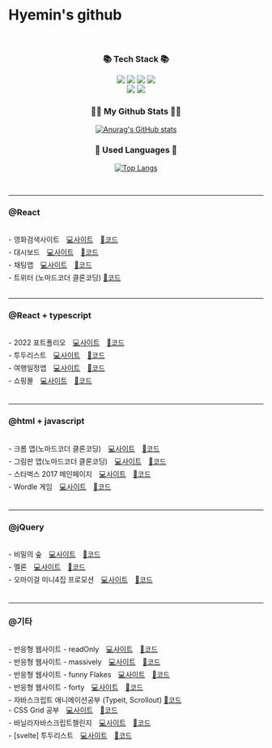 # Hyemin's github

<br>

  <h3 align="center">📚 Tech Stack 📚</h3>
  <p align="center">
  <img src="https://img.shields.io/badge/Html5-orange?style=flat-square&logo=html5&logoColor=white"/>
  <img src="https://img.shields.io/badge/CSS3-blue?style=flat-square&logo=css3&logoColor=white"/>
  <img src="https://img.shields.io/badge/Javascript-FFCA28?style=flat-square&logo=javascript&logoColor=white"/>
  <img src="https://img.shields.io/badge/React-61dafb?style=flat-square&logo=React&logoColor=white"/>
  <br>
  <img src="https://img.shields.io/badge/Adobe Photoshop-31A8FF?style=flat-square&logo=photoshop&logoColor=white"/>
  <img src="https://img.shields.io/badge/Adobe Illustrator-FF9A00?style=flat-square&logo=photoshop&logoColor=white"/>
  </p>
  
<h3 align="center">👩‍💻 My Github Stats 👩‍💻</h3>
<div align="center">

[![Anurag's GitHub stats](https://github-readme-stats.vercel.app/api?username=hyemin12&hide_title=true&show_icons=true&include_all_commits=true&disable_animations=true&theme=vue)](https://github.com/hyemin12/github-readme-stats)
</div>

<h3 align="center">🌈 Used Languages 🌈</h3>
<div align="center">
  
[![Top Langs](https://github-readme-stats.vercel.app/api/top-langs/?username=hyemin12&layout=compact)](https://github.com/hyemin12/github-readme-stats)
</div>


<br>
<hr>


<h3>@React</h3>
<br>
<div>
  <span>- 영화검색사이트</span>
  <a href="https://react-movie-app-1f5ff8.netlify.app/" target="_blank" style="margin: 0 10px;">💻사이트</a>
  <a href="https://github.com/hyemin12/react-movie-app" target="_blank">🔧코드</a>
</div>
<div>
  <span>- 대시보드</span>
  <a href="https://lucid-yonath-d614bb.netlify.app/" target="_blank" style="margin: 0 10px;">💻사이트</a>
  <a href="https://github.com/hyemin12/react-dashboard-app2" target="_blank">🔧코드</a>
</div>
<div>
  <span>- 채팅앱</span>
  <a href="https://wizardly-hermann-7fecb3.netlify.app/" target="_blank" style="margin: 0 10px;">💻사이트</a>
  <a href="https://github.com/hyemin12/gomin-talk-app" target="_blank">🔧코드</a>
</div>
<div>
  <span>- 트위터 (노마드코더 클론코딩)</span>
  <a href="https://github.com/hyemin12/react-firebase-twitter" target="_blank">🔧코드</a>
</div>

<br>
<hr>
  
<h3>@React + typescript</h3>
<br>
<div>
  <span>- 2022 포트폴리오</span>
  <a href="https://h-m-portfolio.netlify.app/" target="_blank" style="margin: 0 10px;">💻사이트</a>
  <a href="https://github.com/hyemin12/portfolio_renewal" target="_blank">🔧코드</a>
</div>
<div>
  <span>- 투두리스트</span>
  <a href="https://hm-tsc-todo-app.netlify.app" target="_blank" style="margin: 0 10px;">💻사이트</a>
  <a href="https://github.com/hyemin12/typescript-todo-app" target="_blank">🔧코드</a>
</div>
<div>
  <span>- 여행일정앱</span>
  <a href="https://hyemin12.github.io/typescript-hyemin-app" target="_blank" style="margin: 0 10px;">💻사이트</a>
  <a href="https://github.com/hyemin12/typescript-hyemin-app" target="_blank">🔧코드</a>
</div>
<div>
  <span>- 쇼핑몰</span>
  <a href="https://h-m-shop.netlify.app/" target="_blank" style="margin: 0 10px;">💻사이트</a>
  <a href="https://github.com/hyemin12/react-shop-practice-app/" target="_blank">🔧코드</a>
</div>

<br>
<hr>

<h3>@html + javascript</h3>
<br>
<div>
  <span>- 크롬 앱(노마드코더 클론코딩)</span>
  <a href="https://hyemin12.github.io/vanillaJS-chrome-app/" target="_blank" style="margin: 0 10px;">💻사이트</a>
  <a href="https://github.com/hyemin12/vanillaJS-chrome-app" target="_blank">🔧코드</a>
</div>
<div>
  <span>- 그림판 앱(노마드코더 클론코딩)</span>
  <a href="https://hyemin12.github.io/vanillaJS-paint-app/" target="_blank" style="margin: 0 10px;">💻사이트</a>
  <a href="https://github.com/hyemin12/vanillaJS-paint-app" target="_blank">🔧코드</a>
</div>
<div>
  <span>- 스타벅스 2017 메인페이지</span>
  <a href="https://starbucks-responsive-app-ee135b.netlify.app" target="_blank" style="margin: 0 10px;">💻사이트</a>
  <a href="https://github.com/hyemin12/vanilla-starbucks-app" target="_blank">🔧코드</a>
</div>
<div>
  <span>- Wordle 게임</span>
  <a href="https://hyemin12.github.io/vanillaJS-wordle-app/" target="_blank" style="margin: 0 10px;">💻사이트</a>
  <a href="https://github.com/hyemin12/vanillaJS-wordle-app" target="_blank">🔧코드</a>
</div>
<br>
<hr>

<h3>@jQuery</h3>
<br>
<div>
  <span>- 비밀의 숲</span>
  <a href="https://hyemin12.github.io/web-design-portfolio/01Stranger2/" target="_blank" style="margin: 0 10px;">💻사이트</a>
  <a href="https://github.com/hyemin12/web-design-portfolio/01Stranger2/" target="_blank">🔧코드</a>
</div>
<div>
  <span>- 멜론</span>
  <a href="https://hyemin12.github.io/web-design-portfolio/04Melon/" target="_blank" style="margin: 0 10px;">💻사이트</a>
  <a href="https://github.com/hyemin12/web-design-portfolio/04Melon/" target="_blank">🔧코드</a>
</div>
<div>
  <span>- 오마이걸 미니4집 프로모션</span>
  <a href="https://hyemin12.github.io/web-design-portfolio/03OHMYGIRL/index2.html" target="_blank" style="margin: 0 10px;">💻사이트</a>
  <a href="https://github.com/hyemin12/web-design-portfolio/03OHMYGIRL" target="_blank">🔧코드</a>
</div>

<br>
<hr>

<h3>@기타</h3>
<br>

<div>
  <span>- 반응형 웹사이트 - readOnly</span>
  <a href="https://hyemin12.github.io/responsive-webstie-readOnly/" target="_blank" style="margin: 0 10px;">💻사이트</a>
  <a href="https://github.com/hyemin12/responsive-webstie-readOnly" target="_blank">🔧코드</a>
</div>
<div>
  <span>- 반응형 웹사이트 - massively</span>
  <a href="https://hyemin12.github.io/responsive-webstie-massively/" target="_blank" style="margin: 0 10px;">💻사이트</a>
  <a href="https://github.com/hyemin12/responsive-webstie-massively" target="_blank">🔧코드</a>
</div>
<div>
  <span>- 반응형 웹사이트 - funny Flakes</span>
  <a href="https://hyemin12.github.io/responsive-webstie-funnyFlakes/" target="_blank" style="margin: 0 10px;">💻사이트</a>
  <a href="https://github.com/hyemin12/responsive-webstie-funnyFlakes" target="_blank">🔧코드</a>
</div>
<div>
  <span>- 반응형 웹사이트 - forty</span>
  <a href="https://hyemin12.github.io/responsive-webstie-forty/" target="_blank" style="margin: 0 10px;">💻사이트</a>
  <a href="https://github.com/hyemin12/responsive-webstie-forty/" target="_blank">🔧코드</a>
</div>
  <span>- 자바스크립트 애니메이션공부 (Typeit, Scrollout)</span>
  <a href="https://github.com/hyemin12/javascript-animation" target="_blank">🔧코드</a>
</div>
<div>
  <span>- CSS Grid 공부</span>
  <a href="https://hyemin12.github.io/css-grid/" target="_blank" style="margin: 0 10px;">💻사이트</a>
  <a href="https://github.com/hyemin12/css-grid/" target="_blank">🔧코드</a>
</div>
<div>
  <span>- 바닐라자바스크립트챌린지</span>
  <a href="https://hyemin12.github.io/vanillaJS-challenge/" target="_blank" style="margin: 0 10px;">💻사이트</a>
  <a href="https://github.com/hyemin12/vanillaJS-challenge/" target="_blank">🔧코드</a>
</div>
<div>
  <span>- [svelte] 투두리스트 </span>
  <a href="https://mystifying-mirzakhani-7de8d4.netlify.app/" target="_blank" style="margin: 0 10px;">💻사이트</a>
  <a href="https://github.com/hyemin12/svelte-todo-app" target="_blank">🔧코드</a>
</div>

